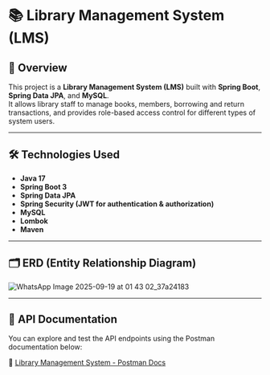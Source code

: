 # 📚 Library Management System (LMS)

## 📖 Overview
This project is a **Library Management System (LMS)** built with **Spring Boot**, **Spring Data JPA**, and **MySQL**.  
It allows library staff to manage books, members, borrowing and return transactions, and provides role-based access control for different types of system users.

---

## 🛠️ Technologies Used
- **Java 17**
- **Spring Boot 3**
- **Spring Data JPA**
- **Spring Security (JWT for authentication & authorization)**
- **MySQL**
- **Lombok**
- **Maven**

---

## 🗂️ ERD (Entity Relationship Diagram)
![WhatsApp Image 2025-09-19 at 01 43 02_37a24183](https://github.com/user-attachments/assets/2aabeed4-86fa-4bd3-b440-aa5cc65ce749)


---

## 📑 API Documentation
You can explore and test the API endpoints using the Postman documentation below:  

🔗 [Library Management System - Postman Docs](https://documenter.getpostman.com/view/33214421/2sB3HroJTm)
